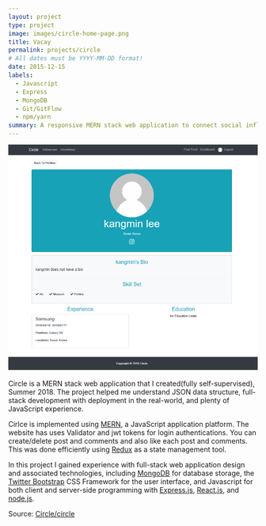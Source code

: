 ```yaml
---
layout: project
type: project
image: images/circle-home-page.png
title: Vacay
permalink: projects/circle
# All dates must be YYYY-MM-DD format!
date: 2015-12-15
labels:
  - Javascript
  - Express
  - MongoDB
  - Git/GitFlow
  - npm/yarn
summary: A responsive MERN stack web application to connect social influencers with advertisers.
---
```


<img class="ui medium right floated rounded image" src="../images/circle-home-page2.PNG">

Circle is a MERN stack web application that I created(fully self-supervised), Summer 2018. The project helped me understand JSON data structure, full-stack development with deployment in the real-world, and plenty of JavaScript experience.

Cirlce is implemented using [MERN](http://mern.io/), a JavaScript application platform. The website has uses Validator and jwt tokens for login authentications. You can create/delete post and comments and also like each post and comments. This was done efficiently using [Redux](https://redux.js.org/) as a state management tool.

In this project I gained experience with full-stack web application design and associated technologies, including [MongoDB](http://mongodb.com) for database storage, the [Twitter Bootstrap](http://getbootstrap.com/) CSS Framework for the user interface, and Javascript for both client and server-side programming with [Express.js](https://expressjs.com/), [React.js](https://reactjs.org/), and [node.js](https://nodejs.org/ko/). 
 
Source: <a href="https://github.com/haminthecoder/circle-website"><i class="large github icon"></i>Circle/circle</a>

